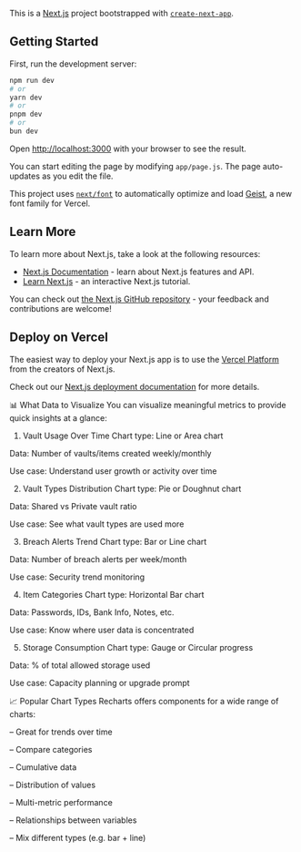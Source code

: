 This is a [Next.js](https://nextjs.org) project bootstrapped with [`create-next-app`](https://github.com/vercel/next.js/tree/canary/packages/create-next-app).

## Getting Started

First, run the development server:

```bash
npm run dev
# or
yarn dev
# or
pnpm dev
# or
bun dev
```

Open [http://localhost:3000](http://localhost:3000) with your browser to see the result.

You can start editing the page by modifying `app/page.js`. The page auto-updates as you edit the file.

This project uses [`next/font`](https://nextjs.org/docs/app/building-your-application/optimizing/fonts) to automatically optimize and load [Geist](https://vercel.com/font), a new font family for Vercel.

## Learn More

To learn more about Next.js, take a look at the following resources:

- [Next.js Documentation](https://nextjs.org/docs) - learn about Next.js features and API.
- [Learn Next.js](https://nextjs.org/learn) - an interactive Next.js tutorial.

You can check out [the Next.js GitHub repository](https://github.com/vercel/next.js) - your feedback and contributions are welcome!

## Deploy on Vercel

The easiest way to deploy your Next.js app is to use the [Vercel Platform](https://vercel.com/new?utm_medium=default-template&filter=next.js&utm_source=create-next-app&utm_campaign=create-next-app-readme) from the creators of Next.js.

Check out our [Next.js deployment documentation](https://nextjs.org/docs/app/building-your-application/deploying) for more details.

📊 What Data to Visualize
You can visualize meaningful metrics to provide quick insights at a glance:

1. Vault Usage Over Time
Chart type: Line or Area chart

Data: Number of vaults/items created weekly/monthly

Use case: Understand user growth or activity over time

2. Vault Types Distribution
Chart type: Pie or Doughnut chart

Data: Shared vs Private vault ratio

Use case: See what vault types are used more

3. Breach Alerts Trend
Chart type: Bar or Line chart

Data: Number of breach alerts per week/month

Use case: Security trend monitoring

4. Item Categories
Chart type: Horizontal Bar chart

Data: Passwords, IDs, Bank Info, Notes, etc.

Use case: Know where user data is concentrated

5. Storage Consumption
Chart type: Gauge or Circular progress

Data: % of total allowed storage used

Use case: Capacity planning or upgrade prompt



📈 Popular Chart Types
Recharts offers components for a wide range of charts:

<LineChart> – Great for trends over time

<BarChart> – Compare categories

<AreaChart> – Cumulative data

<PieChart> – Distribution of values

<RadarChart> – Multi-metric performance

<ScatterChart> – Relationships between variables

<ComposedChart> – Mix different types (e.g. bar + line)
